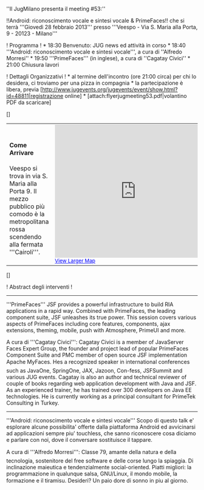 ''Il JugMilano presenta il meeting #53:''

!!Android: riconoscimento vocale e sintesi vocale & PrimeFaces!!
che si terrà '''Giovedì 28 febbraio 2013''' presso '''Veespo - Via S. Maria alla Porta, 9 - 20123 - Milano'''

! Programma !
	*  18:30 Benvenuto: JUG news ed attività in corso
	*  18:40 '''Android: riconoscimento vocale e sintesi vocale''', a cura di ''Alfredo Morresi''
	*  19:50 '''PrimeFaces''' (in inglese), a cura di ''Cagatay Civici''
	*  21:00 Chiusura lavori


! Dettagli Organizzativi !
	* al termine dell'incontro (ore 21:00 circa) per chi lo desidera, ci troviamo per una pizza in compagnia
	* la partecipazione è libera, previa [http://www.jugevents.org/jugevents/event/show.html?id=48811|registrazione online]
	* [attach:flyerjugmeeting53.pdf|volantino PDF da scaricare]

[<html>]
<table>
<tr>
<td width="30%">
<h4>Come Arrivare</h4>
Veespo si trova in via S. Maria alla Porta 9. Il mezzo pubblico più comodo è la metropolitana rossa scendendo alla fermata '''Cairoli'''.
</td>
<td>

<iframe width="425" height="350" frameborder="0" scrolling="no" marginheight="0" marginwidth="0" src="http://maps.google.it/maps?f=q&source=embed&hl=en&geocode=&q=via+santa+maria+alla+porta,+9+milano&aq=&sll=45.45801,9.177492&sspn=0.005095,0.008079&vpsrc=6&t=h&ie=UTF8&hq=&hnear=Via+Santa+Maria+alla+Porta,+9,+20123+Milano,+Lombardia&ll=45.468468,9.182768&spn=0.010896,0.022359&z=14&iwloc=A&output=embed"></iframe><br /><small><a href="http://maps.google.it/maps?f=q&source=embed&hl=en&geocode=&q=via+santa+maria+alla+porta,+9+milano&aq=&sll=45.45801,9.177492&sspn=0.005095,0.008079&vpsrc=6&t=h&ie=UTF8&hq=&hnear=Via+Santa+Maria+alla+Porta,+9,+20123+Milano,+Lombardia&ll=45.468468,9.182768&spn=0.010896,0.022359&z=14&iwloc=A" style="color:#0000FF;text-align:left">View Larger Map</a></small>
</td>
</tr>
</table>
[</html>]


! Abstract degli interventi !

----

'''PrimeFaces'''
JSF provides a powerful infrastructure to build RIA applications in a rapid way. Combined with PrimeFaces, the leading component suite, JSF unleashes its true power. This session covers various aspects of PrimeFaces including core features, components, ajax extensions, theming, mobile, push with Atmosphere, PrimeUI and more.

A cura di '''Cagatay Civici''':
Cagatay Civici is a member of JavaServer Faces Expert Group, the founder and project lead of popular PrimeFaces Component Suite and PMC member of open source JSF implementation Apache MyFaces. Hes a recognized speaker in international conferences such as JavaOne, SpringOne, JAX, Jazoon, Con-fess, JSFSummit and various JUG events. Cagatay is also an author and technical reviewer of couple of books regarding web application development with Java and JSF. As an experienced trainer, he has trained over 300 developers on Java EE technologies. He is currently working as a principal consultant for PrimeTek Consulting in Turkey.

----
 
'''Android: riconoscimento vocale e sintesi vocale'''
Scopo di questo talk e' esplorare alcune possibilita' offerte dalla piattaforma Android ed avvicinarsi ad applicazioni sempre piu' touchless, che sanno riconoscere cosa diciamo e parlare con noi, dove il conversare sostituisce il tappare.

A cura di '''Alfredo Morresi''':
Classe 79, amante della natura e della tecnologia, sostenitore del free software e delle corse lungo la spiaggia. Di inclinazione maieutica e tendenzialmente social-oriented. Piatti migliori: la programmazione in qualunque salsa, GNU/Linux, il mondo mobile, la formazione e il tiramisu. Desideri? Un paio dore di sonno in piu al giorno.

